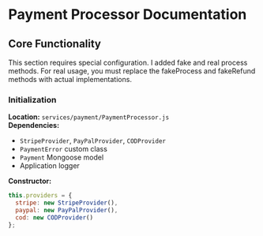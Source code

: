 # Payment Processor Documentation

## Core Functionality

 This section requires special configuration. I added fake and real process methods.
 For real usage, you must replace the fakeProcess and fakeRefund methods with actual implementations.
 
### Initialization
**Location:** `services/payment/PaymentProcessor.js`  
**Dependencies:**
- `StripeProvider`, `PayPalProvider`, `CODProvider`
- `PaymentError` custom class
- `Payment` Mongoose model
- Application logger

**Constructor:**
```javascript
this.providers = {
  stripe: new StripeProvider(),
  paypal: new PayPalProvider(),
  cod: new CODProvider()
};